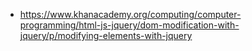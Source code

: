 - https://www.khanacademy.org/computing/computer-programming/html-js-jquery/dom-modification-with-jquery/p/modifying-elements-with-jquery
